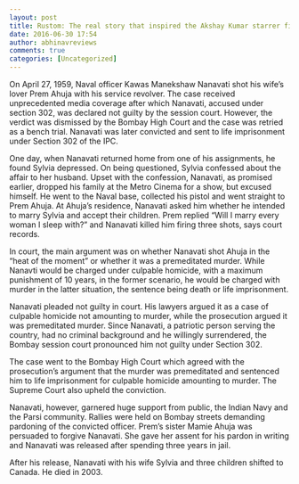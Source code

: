 ```yaml
---
layout: post
title: Rustom: The real story that inspired the Akshay Kumar starrer film
date: 2016-06-30 17:54
author: abhinavreviews
comments: true
categories: [Uncategorized]
---
```

On April 27, 1959, Naval officer Kawas Manekshaw Nanavati shot his wife’s lover Prem Ahuja with his service revolver. The case received unprecedented media coverage after which Nanavati, accused under section 302, was declared not guilty by the session court. However, the verdict was dismissed by the Bombay High Court and the case was retried as a bench trial. Nanavati was later convicted and sent to life imprisonment under Section 302 of the IPC.

One day, when Nanavati returned home from one of his assignments, he found Sylvia depressed. On being questioned, Sylvia confessed about the affair to her husband. Upset with the confession, Nanavati, as promised earlier, dropped his family at the Metro Cinema for a show, but excused himself. He went to the Naval base, collected his pistol and went straight to Prem Ahuja. At Ahuja’s residence, Nanavati asked him whether he intended to marry Sylvia and accept their children. Prem replied “Will I marry every woman I sleep with?” and Nanavati killed him firing three shots, says court records.

In court, the main argument was on whether Nanavati shot Ahuja in the “heat of the moment” or whether it was a premeditated murder. While Nanavti would be charged under culpable homicide, with a maximum punishment of 10 years, in the former scenario, he would be charged with murder in the latter situation, the sentence being death or life imprisonment.

Nanavati pleaded not guilty in court. His lawyers argued it as a case of culpable homicide not amounting to murder, while the prosecution argued it was premeditated murder. Since Nanavati, a patriotic person serving the country, had no criminal background and he willingly surrendered, the Bombay session court pronounced him not guilty under Section 302.

The case went to the Bombay High Court which agreed with the prosecution’s argument that the murder was premeditated and sentenced him to life imprisonment for culpable homicide amounting to murder. The Supreme Court also upheld the conviction.

Nanavati, however, garnered huge support from public, the Indian Navy and the Parsi community. Rallies were held on Bombay streets demanding pardoning of the convicted officer. Prem’s sister Mamie Ahuja was persuaded to forgive Nanavati. She gave her assent for his pardon in writing and Nanavati was released after spending three years in jail.

After his release, Nanavati with his wife Sylvia and three children shifted to Canada. He died in 2003.

